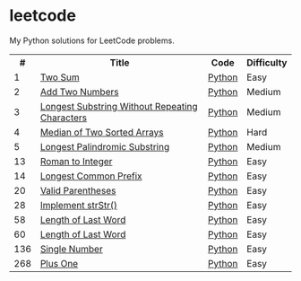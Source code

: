 # leetcode

My Python solutions for LeetCode problems.

<table>
  <tr>
    <th>#</th>
    <th>Title</th>
    <th>Code</th>
    <th>Difficulty</th>
  </tr>
  <tr>
    <td>1</td>
    <td><a href="https://leetcode.com/problems/two-sum/">Two Sum</td>
    <td><a href="./python/two_sum/two_sum.py">Python</a></td>
    <td>Easy</td>
  </tr>
  <tr>
    <td>2</td>
    <td><a href="https://leetcode.com/problems/add-two-numbers/">Add Two Numbers</td>
    <td><a href="./python/add_two_numbers/add_two_numbers.py">Python</a></td>
    <td>Medium</td>
  </tr>
  <tr>
    <td>3</td>
    <td><a href="https://leetcode.com/problems/longest-substring-without-repeating-characters/">Longest Substring Without Repeating Characters</td>
    <td><a href="./python/longest_substring/longest_substring.py">Python</a></td>
    <td>Medium</td>
  </tr>
  <tr>
    <td>4</td>
    <td><a href="https://leetcode.com/problems/median-of-two-sorted-arrays/description/">Median of Two Sorted Arrays</td>
    <td><a href="./python/median_of_two_sorted_arrays/median_of_two_sorted_arrays.py">Python</a></td>
    <td>Hard</td>
  </tr>
  <tr>
    <td>5</td>
    <td><a href="https://leetcode.com/problems/longest-palindromic-substring/">Longest Palindromic Substring</td>
    <td><a href="./python/longest_palindromic_substring/longest_palindromic_substring.py">Python</a></td>
    <td>Medium</td>
  </tr>
  <tr>
    <td>13</td>
    <td><a href="https://leetcode.com/problems/roman-to-integer/">Roman to Integer</td>
    <td><a href="./python/roman_to_integer/roman_to_integer.py">Python</a></td>
    <td>Easy</td>
  </tr>
  <tr>
    <td>14</td>
    <td><a href="https://leetcode.com/problems/longest-common-prefix/">Longest Common Prefix</td>
    <td><a href="./python/longest_common_prefix/longest_common_prefix.py">Python</a></td>
    <td>Easy</td>
  </tr>
  <tr>
    <td>20</td>
    <td><a href="https://leetcode.com/problems/valid-parentheses/">Valid Parentheses</td>
    <td><a href="./python/valid_parentheses/valid_parentheses.py">Python</a></td>
    <td>Easy</td>
  </tr>
  <tr>
    <td>28</td>
    <td><a href="https://leetcode.com/problems/implement-strstr/">Implement strStr()</td>
    <td><a href="./python/implement_str_str/implement_str_str.py">Python</a></td>
    <td>Easy</td>
  </tr>
  <tr>
    <td>58</td>
    <td><a href="https://leetcode.com/problems/length-of-last-word/">Length of Last Word</td>
    <td><a href="./python/length_of_last_word/length_of_last_word.py">Python</a></td>
    <td>Easy</td>
  </tr>
  <tr>
    <td>60</td>
    <td><a href="https://leetcode.com/problems/length-of-last-word/">Length of Last Word</td>
    <td><a href="./python/length_of_last_word/length_of_last_word.py">Python</a></td>
    <td>Easy</td>
  </tr>
  <tr>
    <td>136</td>
    <td><a href="https://leetcode.com/problems/single-number/">Single Number</td>
    <td><a href="./python/single_number/single_number.py">Python</a></td>
    <td>Easy</td>
  </tr>
  <tr>
    <td>268</td>
    <td><a href="https://leetcode.com/problems/plus-one/">Plus One</td>
    <td><a href="./python/plus_one/plus_one.py">Python</a></td>
    <td>Easy</td>
  </tr>
</table>
